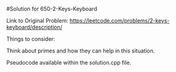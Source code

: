 #Solution for 650-2-Keys-Keyboard

Link to Original Problem: https://leetcode.com/problems/2-keys-keyboard/description/

Things to consider:

Think about primes and how they can help in this situation. 

Pseudocode available within the solution.cpp file. 

